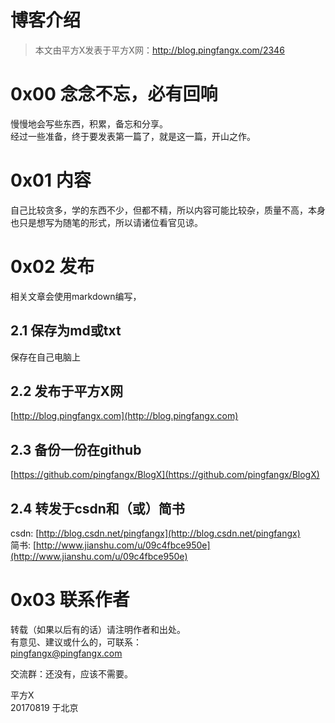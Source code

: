 # 博客介绍
>本文由平方X发表于平方X网：http://blog.pingfangx.com/2346

# 0x00 念念不忘，必有回响
慢慢地会写些东西，积累，备忘和分享。  
经过一些准备，终于要发表第一篇了，就是这一篇，开山之作。

# 0x01 内容
自己比较贪多，学的东西不少，但都不精，所以内容可能比较杂，质量不高，本身也只是想写为随笔的形式，所以请诸位看官见谅。  

# 0x02 发布
相关文章会使用markdown编写，
## 2.1 保存为md或txt
保存在自己电脑上

## 2.2 发布于平方X网
[http://blog.pingfangx.com](http://blog.pingfangx.com)

## 2.3 备份一份在github
[https://github.com/pingfangx/BlogX](https://github.com/pingfangx/BlogX)

## 2.4 转发于csdn和（或）简书
csdn: [http://blog.csdn.net/pingfangx](http://blog.csdn.net/pingfangx)  
简书: [http://www.jianshu.com/u/09c4fbce950e](http://www.jianshu.com/u/09c4fbce950e)

# 0x03 联系作者
转载（如果以后有的话）请注明作者和出处。  
有意见、建议或什么的，可联系：  
pingfangx@pingfangx.com  

交流群：还没有，应该不需要。

平方X  
20170819 于北京